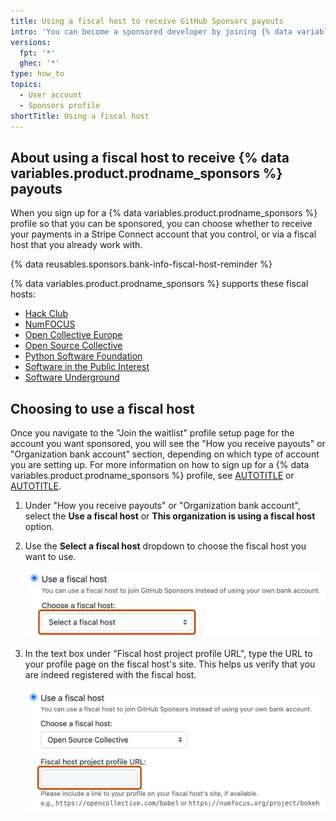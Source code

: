 ```yaml
---
title: Using a fiscal host to receive GitHub Sponsors payouts
intro: 'You can become a sponsored developer by joining {% data variables.product.prodname_sponsors %} and choosing a fiscal host for your payouts to come through.'
versions:
  fpt: '*'
  ghec: '*'
type: how_to
topics:
  - User account
  - Sponsors profile
shortTitle: Using a fiscal host
---
```


## About using a fiscal host to receive {% data variables.product.prodname_sponsors %} payouts

When you sign up for a {% data variables.product.prodname_sponsors %} profile so that you can be sponsored, you can choose whether to receive your payments in a Stripe Connect account that you control, or via a fiscal host that you already work with.

{% data reusables.sponsors.bank-info-fiscal-host-reminder %}

{% data variables.product.prodname_sponsors %} supports these fiscal hosts:

* [Hack Club](https://hackclub.com/)
* [NumFOCUS](https://www.numfocus.org/)
* [Open Collective Europe](https://opencollective.com/europe)
* [Open Source Collective](https://opencollective.com/opensource)
* [Python Software Foundation](https://www.python.org/psf-landing/)
* [Software in the Public Interest](https://www.spi-inc.org/)
* [Software Underground](https://softwareunderground.org/)

## Choosing to use a fiscal host

Once you navigate to the "Join the waitlist" profile setup page for the account you want sponsored, you will see the "How you receive payouts" or "Organization bank account" section, depending on which type of account you are setting up. For more information on how to sign up for a {% data variables.product.prodname_sponsors %} profile, see [AUTOTITLE](/sponsors/receiving-sponsorships-through-github-sponsors/setting-up-github-sponsors-for-your-personal-account) or [AUTOTITLE](/sponsors/receiving-sponsorships-through-github-sponsors/setting-up-github-sponsors-for-your-organization).

1. Under "How you receive payouts" or "Organization bank account", select the **Use a fiscal host** or **This organization is using a fiscal host** option.
1. Use the **Select a fiscal host** dropdown to choose the fiscal host you want to use.

   ![Screenshot of the fiscal host options for a sponsor profile. A collapsed dropdown menu, labeled "Select a fiscal host", is outlined in dark orange.](/assets/images/help/sponsors/choose-fiscal-host-dropdown.png)

1. In the text box under "Fiscal host project profile URL", type the URL to your profile page on the fiscal host's site. This helps us verify that you are indeed registered with the fiscal host.

   ![Screenshot of fiscal host options for a sponsor profile. A text field, labeled "Fiscal host project profile URL", is outlined in dark orange.](/assets/images/help/sponsors/fiscal-host-profile-url-field.png)
